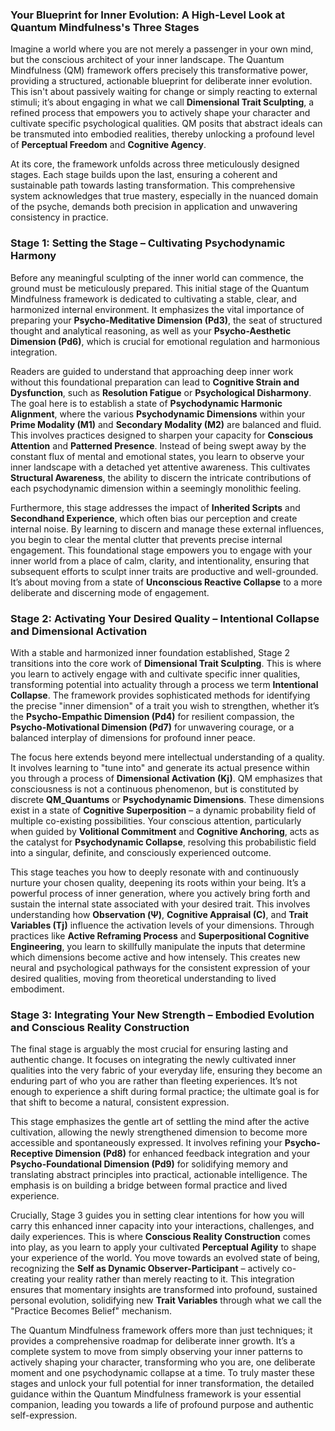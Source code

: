 ### Your Blueprint for Inner Evolution: A High-Level Look at Quantum Mindfulness's Three Stages

Imagine a world where you are not merely a passenger in your own mind, but the conscious architect of your inner landscape. The Quantum Mindfulness (QM) framework offers precisely this transformative power, providing a structured, actionable blueprint for deliberate inner evolution. This isn't about passively waiting for change or simply reacting to external stimuli; it’s about engaging in what we call **Dimensional Trait Sculpting**, a refined process that empowers you to actively shape your character and cultivate specific psychological qualities. QM posits that abstract ideals can be transmuted into embodied realities, thereby unlocking a profound level of **Perceptual Freedom** and **Cognitive Agency**.

At its core, the framework unfolds across three meticulously designed stages. Each stage builds upon the last, ensuring a coherent and sustainable path towards lasting transformation. This comprehensive system acknowledges that true mastery, especially in the nuanced domain of the psyche, demands both precision in application and unwavering consistency in practice.

### Stage 1: Setting the Stage – Cultivating Psychodynamic Harmony

Before any meaningful sculpting of the inner world can commence, the ground must be meticulously prepared. This initial stage of the Quantum Mindfulness framework is dedicated to cultivating a stable, clear, and harmonized internal environment. It emphasizes the vital importance of preparing your **Psycho-Meditative Dimension (Pd3)**, the seat of structured thought and analytical reasoning, as well as your **Psycho-Aesthetic Dimension (Pd6)**, which is crucial for emotional regulation and harmonious integration.

Readers are guided to understand that approaching deep inner work without this foundational preparation can lead to **Cognitive Strain and Dysfunction**, such as **Resolution Fatigue** or **Psychological Disharmony**. The goal here is to establish a state of **Psychodynamic Harmonic Alignment**, where the various **Psychodynamic Dimensions** within your **Prime Modality (M1)** and **Secondary Modality (M2)** are balanced and fluid. This involves practices designed to sharpen your capacity for **Conscious Attention** and **Patterned Presence**. Instead of being swept away by the constant flux of mental and emotional states, you learn to observe your inner landscape with a detached yet attentive awareness. This cultivates **Structural Awareness**, the ability to discern the intricate contributions of each psychodynamic dimension within a seemingly monolithic feeling.

Furthermore, this stage addresses the impact of **Inherited Scripts** and **Secondhand Experience**, which often bias our perception and create internal noise. By learning to discern and manage these external influences, you begin to clear the mental clutter that prevents precise internal engagement. This foundational stage empowers you to engage with your inner world from a place of calm, clarity, and intentionality, ensuring that subsequent efforts to sculpt inner traits are productive and well-grounded. It’s about moving from a state of **Unconscious Reactive Collapse** to a more deliberate and discerning mode of engagement.

### Stage 2: Activating Your Desired Quality – Intentional Collapse and Dimensional Activation

With a stable and harmonized inner foundation established, Stage 2 transitions into the core work of **Dimensional Trait Sculpting**. This is where you learn to actively engage with and cultivate specific inner qualities, transforming potential into actuality through a process we term **Intentional Collapse**. The framework provides sophisticated methods for identifying the precise "inner dimension" of a trait you wish to strengthen, whether it’s the **Psycho-Empathic Dimension (Pd4)** for resilient compassion, the **Psycho-Motivational Dimension (Pd7)** for unwavering courage, or a balanced interplay of dimensions for profound inner peace.

The focus here extends beyond mere intellectual understanding of a quality. It involves learning to "tune into" and generate its actual presence within you through a process of **Dimensional Activation (Kj)**. QM emphasizes that consciousness is not a continuous phenomenon, but is constituted by discrete **QM_Quantums** or **Psychodynamic Dimensions**. These dimensions exist in a state of **Cognitive Superposition** – a dynamic probability field of multiple co-existing possibilities. Your conscious attention, particularly when guided by **Volitional Commitment** and **Cognitive Anchoring**, acts as the catalyst for **Psychodynamic Collapse**, resolving this probabilistic field into a singular, definite, and consciously experienced outcome.

This stage teaches you how to deeply resonate with and continuously nurture your chosen quality, deepening its roots within your being. It’s a powerful process of inner generation, where you actively bring forth and sustain the internal state associated with your desired trait. This involves understanding how **Observation (Ψ)**, **Cognitive Appraisal (C)**, and **Trait Variables (Tj)** influence the activation levels of your dimensions. Through practices like **Active Reframing Process** and **Superpositional Cognitive Engineering**, you learn to skillfully manipulate the inputs that determine which dimensions become active and how intensely. This creates new neural and psychological pathways for the consistent expression of your desired qualities, moving from theoretical understanding to lived embodiment.

### Stage 3: Integrating Your New Strength – Embodied Evolution and Conscious Reality Construction

The final stage is arguably the most crucial for ensuring lasting and authentic change. It focuses on integrating the newly cultivated inner qualities into the very fabric of your everyday life, ensuring they become an enduring part of who you are rather than fleeting experiences. It’s not enough to experience a shift during formal practice; the ultimate goal is for that shift to become a natural, consistent expression.

This stage emphasizes the gentle art of settling the mind after the active cultivation, allowing the newly strengthened dimension to become more accessible and spontaneously expressed. It involves refining your **Psycho-Receptive Dimension (Pd8)** for enhanced feedback integration and your **Psycho-Foundational Dimension (Pd9)** for solidifying memory and translating abstract principles into practical, actionable intelligence. The emphasis is on building a bridge between formal practice and lived experience.

Crucially, Stage 3 guides you in setting clear intentions for how you will carry this enhanced inner capacity into your interactions, challenges, and daily experiences. This is where **Conscious Reality Construction** comes into play, as you learn to apply your cultivated **Perceptual Agility** to shape your experience of the world. You move towards an evolved state of being, recognizing the **Self as Dynamic Observer-Participant** – actively co-creating your reality rather than merely reacting to it. This integration ensures that momentary insights are transformed into profound, sustained personal evolution, solidifying new **Trait Variables** through what we call the "Practice Becomes Belief" mechanism.

The Quantum Mindfulness framework offers more than just techniques; it provides a comprehensive roadmap for deliberate inner growth. It’s a complete system to move from simply observing your inner patterns to actively shaping your character, transforming who you are, one deliberate moment and one psychodynamic collapse at a time. To truly master these stages and unlock your full potential for inner transformation, the detailed guidance within the Quantum Mindfulness framework is your essential companion, leading you towards a life of profound purpose and authentic self-expression.
